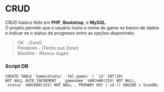 # CRUD

CRUD básico feito em **PHP**, **Bootstrap**, e **MySQL**.
<br>
O projeto permite que o usuário insira o nome do game no banco de dados e indicar se o status de progresso entre as opções disponíveis:

> OK - (Zerei)
><br> Pendente - (Tenho que Zerar)
><br> Blacklist - (Nunca Jogar)

### Script DB

```
CREATE TABLE `GamesStudio`.`tbl_games` ( `id` INT(30)
NOT NULL AUTO_INCREMENT , `gamename` VARCHAR(255) NOT NULL,
`status` VARCHAR(255) NOT NULL , PRIMARY KEY (`id`)) ENGINE = InnoDB;
```